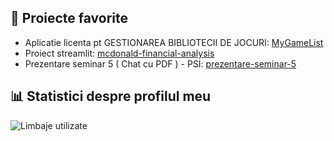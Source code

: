 ## 🌟 Proiecte favorite
- Aplicatie licenta pt GESTIONAREA BIBLIOTECII DE JOCURI: [MyGameList](https://mygamelist-e336.onrender.com/)
- Proiect streamlit: [mcdonald-financial-analysis](https://mcdonald-financial-analysis.streamlit.app/)
- Prezentare seminar 5 ( Chat cu PDF ) - PSI: [prezentare-seminar-5](https://prezentare-seminar-5.streamlit.app/)


## 📊 Statistici despre profilul meu


![Limbaje utilizate](https://github-readme-stats.vercel.app/api/top-langs/?username=siralexeu&layout=compact&theme=radical)

<!--
![Statistici GitHub](https://github-readme-stats.vercel.app/api?username=siralexeu&show_icons=true&theme=radical)

## 🏆 Trofee GitHub

![Trofee](https://github-profile-trophy.vercel.app/?username=siralexeu&theme=radical)

## 🔥 Streak-uri de contribuții

![Streak Stats](https://github-readme-streak-stats.herokuapp.com/?user=siralexeu&theme=radical)



## 📫 Contact
- Email: [email@example.com](mailto:email@example.com)
- LinkedIn: [Profil LinkedIn](https://linkedin.com/in/siralexeu)
-->
